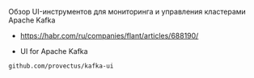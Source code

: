 Обзор UI-инструментов для мониторинга и управления кластерами Apache Kafka
- https://habr.com/ru/companies/flant/articles/688190/


- UI for Apache Kafka
```
github.com/provectus/kafka-ui
```